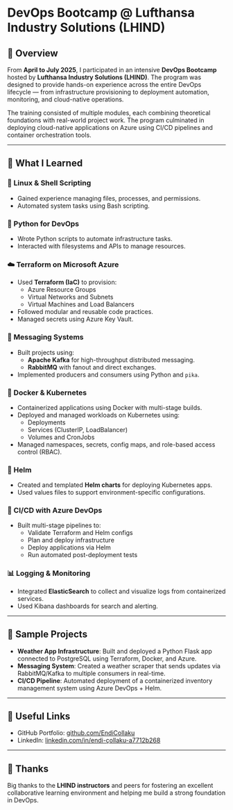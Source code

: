 # DevOps Bootcamp @ Lufthansa Industry Solutions (LHIND)

## 📍 Overview
From **April to July 2025**, I participated in an intensive **DevOps Bootcamp** hosted by **Lufthansa Industry Solutions (LHIND)**. The program was designed to provide hands-on experience across the entire DevOps lifecycle — from infrastructure provisioning to deployment automation, monitoring, and cloud-native operations.

The training consisted of multiple modules, each combining theoretical foundations with real-world project work. The program culminated in deploying cloud-native applications on Azure using CI/CD pipelines and container orchestration tools.

---

## 🧠 What I Learned

### 🐧 Linux & Shell Scripting
- Gained experience managing files, processes, and permissions.
- Automated system tasks using Bash scripting.

### 🐍 Python for DevOps
- Wrote Python scripts to automate infrastructure tasks.
- Interacted with filesystems and APIs to manage resources.

### ☁️ Terraform on Microsoft Azure
- Used **Terraform (IaC)** to provision:
  - Azure Resource Groups
  - Virtual Networks and Subnets
  - Virtual Machines and Load Balancers
- Followed modular and reusable code practices.
- Managed secrets using Azure Key Vault.

### 📩 Messaging Systems
- Built projects using:
  - **Apache Kafka** for high-throughput distributed messaging.
  - **RabbitMQ** with fanout and direct exchanges.
- Implemented producers and consumers using Python and `pika`.

### 🐳 Docker & Kubernetes
- Containerized applications using Docker with multi-stage builds.
- Deployed and managed workloads on Kubernetes using:
  - Deployments
  - Services (ClusterIP, LoadBalancer)
  - Volumes and CronJobs
- Managed namespaces, secrets, config maps, and role-based access control (RBAC).

### 🎯 Helm
- Created and templated **Helm charts** for deploying Kubernetes apps.
- Used values files to support environment-specific configurations.

### 🔁 CI/CD with Azure DevOps
- Built multi-stage pipelines to:
  - Validate Terraform and Helm configs
  - Plan and deploy infrastructure
  - Deploy applications via Helm
  - Run automated post-deployment tests

### 📊 Logging & Monitoring
- Integrated **ElasticSearch** to collect and visualize logs from containerized services.
- Used Kibana dashboards for search and alerting.

---

## 💼 Sample Projects

- **Weather App Infrastructure**: Built and deployed a Python Flask app connected to PostgreSQL using Terraform, Docker, and Azure.
- **Messaging System**: Created a weather scraper that sends updates via RabbitMQ/Kafka to multiple consumers in real-time.
- **CI/CD Pipeline**: Automated deployment of a containerized inventory management system using Azure DevOps + Helm.

---

## 🔗 Useful Links

- GitHub Portfolio: [github.com/EndiCollaku](https://github.com/EndiCollaku)
- LinkedIn: [linkedin.com/in/endi-çollaku-a7712b268](https://www.linkedin.com/in/endi-%C3%A7ollaku-a7712b268)

---

## 🙌 Thanks
Big thanks to the **LHIND instructors** and peers for fostering an excellent collaborative learning environment and helping me build a strong foundation in DevOps.

